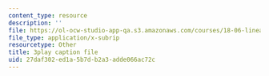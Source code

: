 ```yaml
---
content_type: resource
description: ''
file: https://ol-ocw-studio-app-qa.s3.amazonaws.com/courses/18-06-linear-algebra-spring-2010/27daf302ed1a5b7db2a3adde066ac72c_yjBerM5jWsc.vtt
file_type: application/x-subrip
resourcetype: Other
title: 3play caption file
uid: 27daf302-ed1a-5b7d-b2a3-adde066ac72c
---
```

